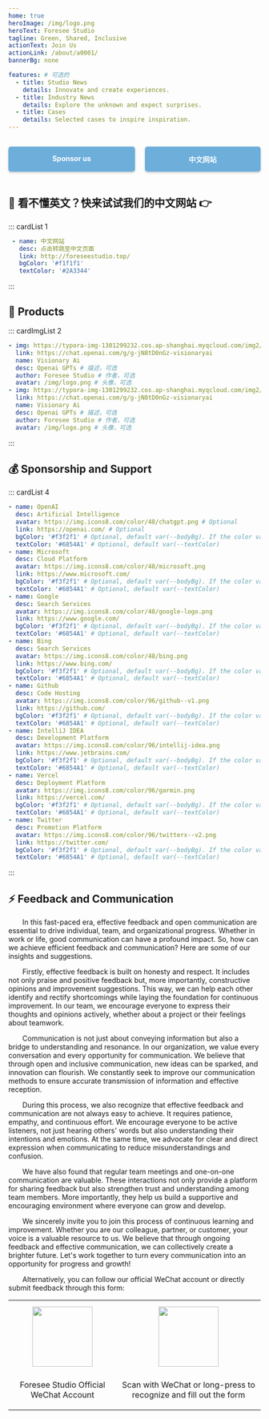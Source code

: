 ```yaml
---
home: true
heroImage: /img/logo.png
heroText: Foresee Studio
tagline: Green, Shared, Inclusive
actionText: Join Us
actionLink: /about/a0001/
bannerBg: none 

features: # 可选的
  - title: Studio News
    details: Innovate and create experiences.
  - title: Industry News
    details: Explore the unknown and expect surprises.
  - title: Cases
    details: Selected cases to inspire inspiration.
---
```

<br>

<div class="button-container" align="center">
  <a class="become-sponsor" href="/money/m0001/" target="_blank">Sponsor us</a>
  <a class="become-sponsor" href="https://www.foreseestudio.top/" target="_blank">中文网站</a>
</div>

<style>
.button-container {
  display: flex;
  justify-content: center;
  gap: 20px;
}

.become-sponsor {
  padding: 15px 30px;
  flex-grow: 1;
  text-decoration: none;
  border-radius: 5px; /* 调整这个值以匹配您提供的图片的圆角大小 */
  font-weight: bold;
  text-align: center;
  color: #FFFFFF;
  background-color: #6DAEDB;
  border: none;
  box-shadow: 0 2px 4px rgba(0, 0, 0, 0.2);
  transition: all 0.3s ease-in-out;
}

.become-sponsor:hover {
  background-color: #59A5D8;
  box-shadow: 0 4px 8px rgba(0, 0, 0, 0.3);
}
</style>

<br/>

## 👋 看不懂英文？快来试试我们的中文网站 👉
::: cardList 1
```yaml
 - name: 中文网站
   desc: 点击转跳至中文页面
   link: http://foreseestudio.top/
   bgColor: '#f1f1f1'
   textColor: '#2A3344'
```
:::

## 🚀 Products
::: cardImgList 2
```yaml
- img: https://typora-img-1301299232.cos.ap-shanghai.myqcloud.com/img2/202401280110015.png
  link: https://chat.openai.com/g/g-jN8tD0nGz-visionaryai
  name: Visionary Ai
  desc: Openai GPTs # 描述，可选
  author: Foresee Studio # 作者，可选
  avatar: /img/logo.png # 头像，可选
- img: https://typora-img-1301299232.cos.ap-shanghai.myqcloud.com/img2/202401280110015.png
  link: https://chat.openai.com/g/g-jN8tD0nGz-visionaryai
  name: Visionary Ai
  desc: Openai GPTs # 描述，可选
  author: Foresee Studio # 作者，可选
  avatar: /img/logo.png # 头像，可选
```
:::

## 💰 Sponsorship and Support
::: cardList 4
```yaml
- name: OpenAI
  desc: Artificial Intelligence
  avatar: https://img.icons8.com/color/48/chatgpt.png # Optional
  link: https://openai.com/ # Optional
  bgColor: '#f3f2f1' # Optional, default var(--bodyBg). If the color value has #, please add single quotes
  textColor: '#6854A1' # Optional, default var(--textColor)
- name: Microsoft
  desc: Cloud Platform
  avatar: https://img.icons8.com/color/48/microsoft.png
  link: https://www.microsoft.com/
  bgColor: '#f3f2f1' # Optional, default var(--bodyBg). If the color value has #, please add single quotes
  textColor: '#6854A1' # Optional, default var(--textColor)
- name: Google
  desc: Search Services
  avatar: https://img.icons8.com/color/48/google-logo.png
  link: https://www.google.com/
  bgColor: '#f3f2f1' # Optional, default var(--bodyBg). If the color value has #, please add single quotes
  textColor: '#6854A1' # Optional, default var(--textColor)
- name: Bing
  desc: Search Services
  avatar: https://img.icons8.com/color/48/bing.png
  link: https://www.bing.com/
  bgColor: '#f3f2f1' # Optional, default var(--bodyBg). If the color value has #, please add single quotes
  textColor: '#6854A1' # Optional, default var(--textColor)
- name: Github
  desc: Code Hosting
  avatar: https://img.icons8.com/color/96/github--v1.png
  link: https://github.com/
  bgColor: '#f3f2f1' # Optional, default var(--bodyBg). If the color value has #, please add single quotes
  textColor: '#6854A1' # Optional, default var(--textColor)
- name: IntelliJ IDEA
  desc: Development Platform
  avatar: https://img.icons8.com/color/96/intellij-idea.png
  link: https://www.jetbrains.com/
  bgColor: '#f3f2f1' # Optional, default var(--bodyBg). If the color value has #, please add single quotes
  textColor: '#6854A1' # Optional, default var(--textColor)
- name: Vercel
  desc: Deployment Platform
  avatar: https://img.icons8.com/color/96/garmin.png
  link: https://vercel.com/
  bgColor: '#f3f2f1' # Optional, default var(--bodyBg). If the color value has #, please add single quotes
  textColor: '#6854A1' # Optional, default var(--textColor)
- name: Twitter
  desc: Promotion Platform
  avatar: https://img.icons8.com/color/96/twitterx--v2.png
  link: https://twitter.com/
  bgColor: '#f3f2f1' # Optional, default var(--bodyBg). If the color value has #, please add single quotes
  textColor: '#6854A1' # Optional, default var(--textColor)
```
:::

## ⚡ Feedback and Communication
&emsp;&emsp;In this fast-paced era, effective feedback and open communication are essential to drive individual, team, and organizational progress. Whether in work or life, good communication can have a profound impact. So, how can we achieve efficient feedback and communication? Here are some of our insights and suggestions.

&emsp;&emsp;Firstly, effective feedback is built on honesty and respect. It includes not only praise and positive feedback but, more importantly, constructive opinions and improvement suggestions. This way, we can help each other identify and rectify shortcomings while laying the foundation for continuous improvement. In our team, we encourage everyone to express their thoughts and opinions actively, whether about a project or their feelings about teamwork.

&emsp;&emsp;Communication is not just about conveying information but also a bridge to understanding and resonance. In our organization, we value every conversation and every opportunity for communication. We believe that through open and inclusive communication, new ideas can be sparked, and innovation can flourish. We constantly seek to improve our communication methods to ensure accurate transmission of information and effective reception.

&emsp;&emsp;During this process, we also recognize that effective feedback and communication are not always easy to achieve. It requires patience, empathy, and continuous effort. We encourage everyone to be active listeners, not just hearing others' words but also understanding their intentions and emotions. At the same time, we advocate for clear and direct expression when communicating to reduce misunderstandings and confusion.

&emsp;&emsp;We have also found that regular team meetings and one-on-one communication are valuable. These interactions not only provide a platform for sharing feedback but also strengthen trust and understanding among team members. More importantly, they help us build a supportive and encouraging environment where everyone can grow and develop.

&emsp;&emsp;We sincerely invite you to join this process of continuous learning and improvement. Whether you are our colleague, partner, or customer, your voice is a valuable resource to us. We believe that through ongoing feedback and effective communication, we can collectively create a brighter future. Let's work together to turn every communication into an opportunity for progress and growth!

&emsp;&emsp;Alternatively, you can follow our official WeChat account or directly submit feedback through this form:

<table>
  <tbody>
    <tr>
      <td align="center" valign="middle">
        <img src="https://typora-img-1301299232.cos.ap-shanghai.myqcloud.com/img2/202401150046188.jpg" class="no-zoom" style="width:120px;margin: 10px;">
        <p>Foresee Studio Official WeChat Account</p>
      </td>
      <td align="center" valign="middle">
        <img src="https://typora-img-1301299232.cos.ap-shanghai.myqcloud.com/img2/202401150051943.png" class="no-zoom" style="width:120px;margin: 10px;">
        <p>Scan with WeChat or long-press to recognize and fill out the form</p>
      </td>
    </tr>
  </tbody>
</table>

